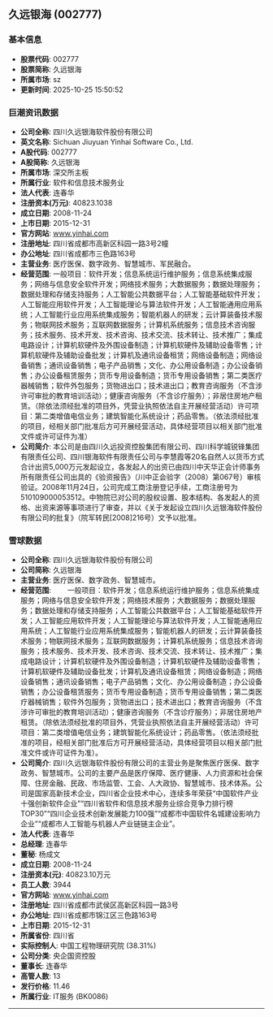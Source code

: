 ## 久远银海 (002777)

### 基本信息

- **股票代码**: 002777
- **股票简称**: 久远银海
- **所属市场**: sz
- **更新时间**: 2025-10-25 15:50:52

### 巨潮资讯数据

- **公司全称**: 四川久远银海软件股份有限公司
- **英文名称**: Sichuan Jiuyuan Yinhai Software Co., Ltd.
- **A股代码**: 002777
- **A股简称**: 久远银海
- **所属市场**: 深交所主板
- **所属行业**: 软件和信息技术服务业
- **法人代表**: 连春华
- **注册资本(万元)**: 40823.1038
- **成立日期**: 2008-11-24
- **上市日期**: 2015-12-31
- **官方网站**: www.yinhai.com
- **注册地址**: 四川省成都市高新区科园一路3号2幢
- **办公地址**: 四川省成都市三色路163号
- **主营业务**: 医疗医保、数字政务、智慧城市、军民融合。
- **经营范围**: 一般项目：软件开发；信息系统运行维护服务；信息系统集成服务；网络与信息安全软件开发；网络技术服务；大数据服务；数据处理服务；数据处理和存储支持服务；人工智能公共数据平台；人工智能基础软件开发；人工智能应用软件开发；人工智能理论与算法软件开发；人工智能通用应用系统；人工智能行业应用系统集成服务；智能机器人的研发；云计算装备技术服务；物联网技术服务；互联网数据服务；计算机系统服务；信息技术咨询服务；技术服务、技术开发、技术咨询、技术交流、技术转让、技术推广；集成电路设计；计算机软硬件及外围设备制造；计算机软硬件及辅助设备零售；计算机软硬件及辅助设备批发；计算机及通讯设备租赁；网络设备制造；网络设备销售；通讯设备销售；电子产品销售；文化、办公用设备制造；办公设备销售；办公设备租赁服务；货币专用设备制造；货币专用设备销售；第二类医疗器械销售；软件外包服务；货物进出口；技术进出口；教育咨询服务（不含涉许可审批的教育培训活动）；健康咨询服务（不含诊疗服务）；非居住房地产租赁。（除依法须经批准的项目外，凭营业执照依法自主开展经营活动）许可项目：第二类增值电信业务；建筑智能化系统设计；药品零售。（依法须经批准的项目，经相关部门批准后方可开展经营活动，具体经营项目以相关部门批准文件或许可证件为准）
- **公司简介**: 本公司是由四川久远投资控股集团有限公司、四川科学城锐锋集团有限责任公司、四川银海软件有限责任公司与李慧霞等20名自然人以货币方式合计出资5,000万元发起设立，各发起人的出资已由四川中天华正会计师事务所有限责任公司出具的《验资报告》（川中正会验字（2008）第067号）审核验证。2008年11月24日，公司完成工商注册登记手续，工商注册号为510109000053512。中物院已对公司的股权设置、股本结构、各发起人的资格、出资来源等事项进行了审查，并以《关于发起设立四川久远银海软件股份有限公司的批复》（院军转民[2008]216号）文予以批准。

### 雪球数据

- **公司全称**: 四川久远银海软件股份有限公司
- **公司简称**: 久远银海
- **主营业务**: 医疗医保、数字政务、智慧城市。
- **经营范围**: 　　一般项目：软件开发；信息系统运行维护服务；信息系统集成服务；网络与信息安全软件开发；网络技术服务；大数据服务；数据处理服务；数据处理和存储支持服务；人工智能公共数据平台；人工智能基础软件开发；人工智能应用软件开发；人工智能理论与算法软件开发；人工智能通用应用系统；人工智能行业应用系统集成服务；智能机器人的研发；云计算装备技术服务；物联网技术服务；互联网数据服务；计算机系统服务；信息技术咨询服务；技术服务、技术开发、技术咨询、技术交流、技术转让、技术推广；集成电路设计；计算机软硬件及外围设备制造；计算机软硬件及辅助设备零售；计算机软硬件及辅助设备批发；计算机及通讯设备租赁；网络设备制造；网络设备销售；通讯设备销售；电子产品销售；文化、办公用设备制造；办公设备销售；办公设备租赁服务；货币专用设备制造；货币专用设备销售；第二类医疗器械销售；软件外包服务；货物进出口；技术进出口；教育咨询服务（不含涉许可审批的教育培训活动）；健康咨询服务（不含诊疗服务）；非居住房地产租赁。（除依法须经批准的项目外，凭营业执照依法自主开展经营活动）许可项目：第二类增值电信业务；建筑智能化系统设计；药品零售。（依法须经批准的项目，经相关部门批准后方可开展经营活动，具体经营项目以相关部门批准文件或许可证件为准）。
- **公司简介**: 四川久远银海软件股份有限公司的主营业务是聚焦医疗医保、数字政务、智慧城市。公司的主要产品是医疗保障、医疗健康、人力资源和社会保障、住房金融、民政、市场监管、工会、人大政协、智慧城市、技术体系。公司是国家高新技术企业，四川省企业技术中心，连续多年荣获“中国软件产业十强创新软件企业”“四川省软件和信息技术服务业综合竞争力排行榜TOP30”“四川企业技术创新发展能力100强”“成都市中国软件名城建设影响力企业”“成都市人工智能与机器人产业链链主企业”。
- **法人代表**: 连春华
- **总经理**: 连春华
- **董秘**: 杨成文
- **成立日期**: 2008-11-24
- **注册资本(元)**: 40823.10万元
- **员工人数**: 3944
- **官方网站**: www.yinhai.com
- **注册地址**: 四川省成都市武侯区高新区科园一路3号
- **办公地址**: 四川省成都市锦江区三色路163号
- **上市日期**: 2015-12-31
- **所属省份**: 四川省
- **实际控制人**: 中国工程物理研究院 (38.31%)
- **公司分类**: 央企国资控股
- **董事长**: 连春华
- **高管人数**: 13
- **发行价格**: 11.46
- **所属行业**: IT服务 (BK0086)

---